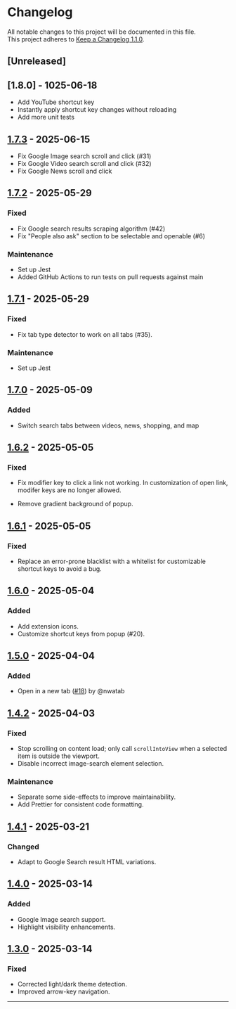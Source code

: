 # Changelog

All notable changes to this project will be documented in this file.  
This project adheres to [Keep a Changelog 1.1.0](https://keepachangelog.com/en/1.1.0/).

## [Unreleased]

## [1.8.0] - 1025-06-18

- Add YouTube shortcut key
- Instantly apply shortcut key changes without reloading
- Add more unit tests

## [1.7.3] - 2025-06-15

- Fix Google Image search scroll and click (#31)
- Fix Google Video search scroll and click (#32)
- Fix Google News scroll and click

## [1.7.2] - 2025-05-29

### Fixed

- Fix Google search results scraping algorithm (#42)
- Fix "People also ask" section to be selectable and openable (#6)

### Maintenance

- Set up Jest
- Added GitHub Actions to run tests on pull requests against main

## [1.7.1] - 2025-05-29

### Fixed

- Fix tab type detector to work on all tabs (#35).

### Maintenance

- Set up Jest

## [1.7.0] - 2025-05-09

### Added

- Switch search tabs between videos, news, shopping, and map

## [1.6.2] - 2025-05-05

### Fixed

- Fix modifier key to click a link not working. In customization of open link, modifer keys are no longer allowed.

- Remove gradient background of popup.

## [1.6.1] - 2025-05-05

### Fixed

- Replace an error-prone blacklist with a whitelist for customizable shortcut keys to avoid a bug.

## [1.6.0] - 2025-05-04

### Added

- Add extension icons.
- Customize shortcut keys from popup (#20).

## [1.5.0] - 2025-04-04

### Added

- Open in a new tab ([#18](https://github.com/nwatab/search-navigator/pull/18)) by @nwatab

## [1.4.2] - 2025-04-03

### Fixed

- Stop scrolling on content load; only call `scrollIntoView` when a selected item is outside the viewport.
- Disable incorrect image-search element selection.

### Maintenance

- Separate some side-effects to improve maintainability.
- Add Prettier for consistent code formatting.

## [1.4.1] - 2025-03-21

### Changed

- Adapt to Google Search result HTML variations.

## [1.4.0] - 2025-03-14

### Added

- Google Image search support.
- Highlight visibility enhancements.

## [1.3.0] - 2025-03-14

### Fixed

- Corrected light/dark theme detection.
- Improved arrow-key navigation.

---

[1.800]: https://github.com/nwatab/search-navigator/compare/v1.7.3...v1.8.0
[1.7.3]: https://github.com/nwatab/search-navigator/compare/v1.7.2...v1.7.3
[1.7.2]: https://github.com/nwatab/search-navigator/compare/v1.7.1...v1.7.2
[1.7.1]: https://github.com/nwatab/search-navigator/compare/v1.7.0...v1.7.1
[1.7.0]: https://github.com/nwatab/search-navigator/compare/v1.6.2...v1.7.0
[1.6.2]: https://github.com/nwatab/search-navigator/compare/v1.6.1...v1.6.2
[1.6.1]: https://github.com/nwatab/search-navigator/compare/v1.6.0...v1.6.1
[1.6.0]: https://github.com/nwatab/search-navigator/compare/v1.5.0...v1.6.0
[1.5.0]: https://github.com/nwatab/search-navigator/compare/v1.4.2...v1.5.0
[1.4.2]: https://github.com/nwatab/search-navigator/compare/v1.4.1...v1.4.2
[1.4.1]: https://github.com/nwatab/search-navigator/compare/v1.4.0...v1.4.1
[1.4.0]: https://github.com/nwatab/search-navigator/compare/v1.3.0...v1.4.0
[1.3.0]: https://github.com/nwatab/search-navigator/releases/tag/v1.3.0
